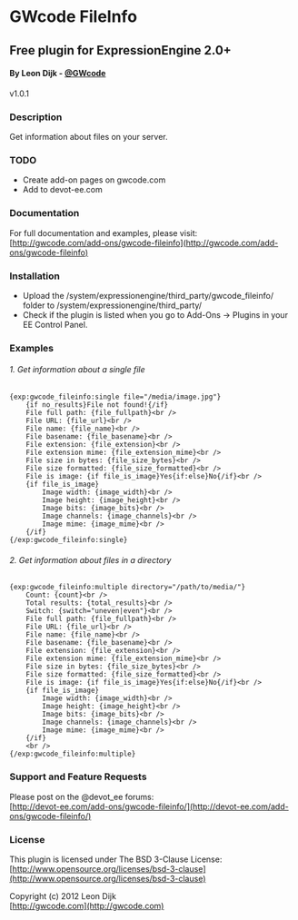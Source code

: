 # GWcode FileInfo
## Free plugin for ExpressionEngine 2.0+
#### By Leon Dijk - [@GWcode](http://twitter.com/#!/gwcode)
v1.0.1
### Description

Get information about files on your server.

### TODO

* Create add-on pages on gwcode.com
* Add to devot-ee.com

### Documentation

For full documentation and examples, please visit:  
[http://gwcode.com/add-ons/gwcode-fileinfo](http://gwcode.com/add-ons/gwcode-fileinfo)

### Installation

* Upload the /system/expressionengine/third_party/gwcode_fileinfo/ folder to /system/expressionengine/third_party/
* Check if the plugin is listed when you go to Add-Ons &rarr; Plugins in your EE Control Panel.

### Examples

###### 1. Get information about a single file

	{exp:gwcode_fileinfo:single file="/media/image.jpg"}
		{if no_results}File not found!{/if}
		File full path: {file_fullpath}<br />
		File URL: {file_url}<br />
		File name: {file_name}<br />
		File basename: {file_basename}<br />
		File extension: {file_extension}<br />
		File extension mime: {file_extension_mime}<br />
		File size in bytes: {file_size_bytes}<br />
		File size formatted: {file_size_formatted}<br />
		File is image: {if file_is_image}Yes{if:else}No{/if}<br />
		{if file_is_image}
			Image width: {image_width}<br />
			Image height: {image_height}<br />
			Image bits: {image_bits}<br />
			Image channels: {image_channels}<br />
			Image mime: {image_mime}<br />
		{/if}
	{/exp:gwcode_fileinfo:single}

###### 2. Get information about files in a directory

	{exp:gwcode_fileinfo:multiple directory="/path/to/media/"}
		Count: {count}<br />
		Total results: {total_results}<br />
		Switch: {switch="uneven|even"}<br />
		File full path: {file_fullpath}<br />
		File URL: {file_url}<br />
		File name: {file_name}<br />
		File basename: {file_basename}<br />
		File extension: {file_extension}<br />
		File extension mime: {file_extension_mime}<br />
		File size in bytes: {file_size_bytes}<br />
		File size formatted: {file_size_formatted}<br />
		File is image: {if file_is_image}Yes{if:else}No{/if}<br />
		{if file_is_image}
			Image width: {image_width}<br />
			Image height: {image_height}<br />
			Image bits: {image_bits}<br />
			Image channels: {image_channels}<br />
			Image mime: {image_mime}<br />
		{/if}
		<br />
	{/exp:gwcode_fileinfo:multiple}

### Support and Feature Requests
Please post on the @devot_ee forums:  
[http://devot-ee.com/add-ons/gwcode-fileinfo/](http://devot-ee.com/add-ons/gwcode-fileinfo/)

### License
This plugin is licensed under The BSD 3-Clause License:  
[http://www.opensource.org/licenses/bsd-3-clause](http://www.opensource.org/licenses/bsd-3-clause)

Copyright (c) 2012 Leon Dijk  
[http://gwcode.com](http://gwcode.com)